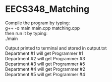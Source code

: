 # EECS348_Matching
Compile the program by typing:  
g++ -o main main.cpp matching.cpp  
then run it by typing:  
./main  
  
Output printed to terminal and stored in output.txt  
Department #1 will get Programmer #1  
Department #2 will get Programmer #3  
Department #3 will get Programmer #5  
Department #4 will get Programmer #2  
Department #5 will get Programmer #4  

